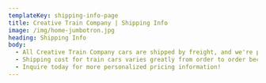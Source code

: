 ```yaml
---
templateKey: shipping-info-page
title: Creative Train Company | Shipping Info
image: /img/home-jumbotron.jpg
heading: Shipping Info
body:
  - All Creative Train Company cars are shipped by freight, and we're proud to announce that we're able to ship our train cars anywhere within Canada and the continental United States.
  - Shipping cost for train cars varies greatly from order to order because of the weight of the train car being shipped and the destination. Residential delivery is not currently possible; instead, train cars will be conveniently sent to the shipping depot nearest to you for pickup. Crating costs are factored into the shipping fee, so there's no hidden costs.
  - Inquire today for more personalized pricing information!
---
```

